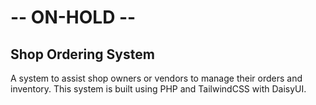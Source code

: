 # -- ON-HOLD --

## Shop Ordering System
A system to assist shop owners or vendors to manage their orders and inventory. This system is built using PHP and TailwindCSS with DaisyUI.
